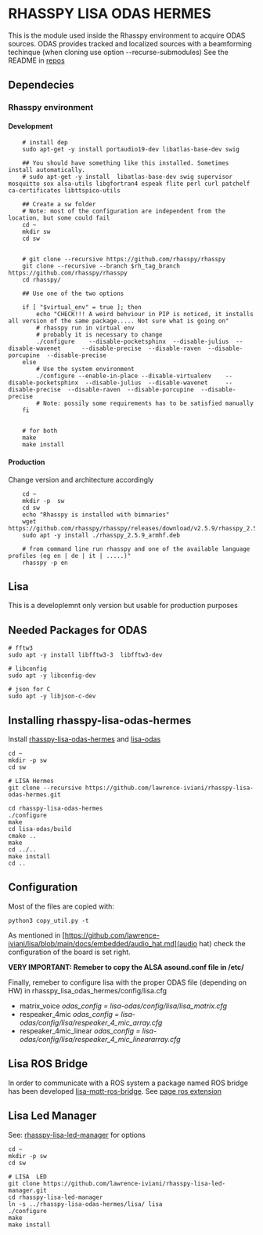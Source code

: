 



# RHASSPY LISA ODAS HERMES

This is the module used inside the Rhasspy environment to acquire ODAS sources. 
ODAS provides tracked and localized sources with a beamforming techinque (when cloning use option --recurse-submodules)
See the README in [repos](https://github.com/lawrence-iviani/rhasspy-lisa-odas-hermes)

## Dependecies


### Rhasspy environment
#### Development

```batch
	# install dep
	sudo apt-get -y install portaudio19-dev libatlas-base-dev swig 
	
	## You should have something like this installed. Sometimes install automatically.
	# sudo apt-get -y install  libatlas-base-dev swig supervisor mosquitto sox alsa-utils libgfortran4 espeak flite perl curl patchelf ca-certificates libttspico-utils

	## Create a sw folder
	# Note: most of the configuration are independent from the location, but some could fail
	cd ~
	mkdir sw
	cd sw


	# git clone --recursive https://github.com/rhasspy/rhasspy
	git clone --recursive --branch $rh_tag_branch  https://github.com/rhasspy/rhasspy
	cd rhasspy/

	## Use one of the two options
	
	if [ "$virtual_env" = true ]; then
		echo "CHECK!!! A weird behviour in PIP is noticed, it installs all version of the same package..... Not sure what is going on"
		# rhasspy run in virtual env
		# probably it is necessary to change 
		./configure    --disable-pocketsphinx  --disable-julius  --disable-wavenet      --disable-precise  --disable-raven  --disable-porcupine  --disable-precise 
	else
		# Use the system environment
		./configure --enable-in-place --disable-virtualenv    --disable-pocketsphinx  --disable-julius  --disable-wavenet     --disable-precise  --disable-raven  --disable-porcupine  --disable-precise 
		# Note: possily some requirements has to be satisfied manually
	fi
	

	# for both
	make
	make install
```


#### Production

Change version and architecture accordingly

```batch
	cd ~
	mkdir -p  sw
	cd sw
	echo "Rhasspy is installed with bimnaries" 
	wget  https://github.com/rhasspy/rhasspy/releases/download/v2.5.9/rhasspy_2.5.9_armhf.deb
	sudo apt -y install ./rhasspy_2.5.9_armhf.deb
	
	# from command line run rhasspy and one of the available language profiles (eg en | de | it | .....)"
	rhasspy -p en
```

## Lisa 

This is a developlemnt only version but usable for production purposes


## Needed Packages for ODAS 


```batch
# fftw3
sudo apt -y install libfftw3-3  libfftw3-dev

# libconfig
sudo apt -y libconfig-dev

# json for C
sudo apt -y libjson-c-dev
```

## Installing rhasspy-lisa-odas-hermes

Install [rhasspy-lisa-odas-hermes](https://github.com/lawrence-iviani/rhasspy-lisa-odas-hermes) and  [lisa-odas](https://github.com/lawrence-iviani/lisa-odas)

```batch
cd ~
mkdir -p sw
cd sw

# LISA Hermes
git clone --recursive https://github.com/lawrence-iviani/rhasspy-lisa-odas-hermes.git

cd rhasspy-lisa-odas-hermes
./configure
make
cd lisa-odas/build
cmake ..
make
cd ../..
make install
cd ..

```

## Configuration

Most of the files are copied with:

```batch
python3 copy_util.py -t 
```
As mentioned in [https://github.com/lawrence-iviani/lisa/blob/main/docs/embedded/audio_hat.md](audio hat) check the configuration of the board is set right. 

**VERY IMPORTANT: Remeber to copy the ALSA asound.conf file in /etc/**

Finally, remeber to configure lisa with the proper ODAS file (depending on HW) in rhasspy_lisa_odas_hermes/config/lisa.cfg

* matrix_voice _odas_config = lisa-odas/config/lisa/lisa_matrix.cfg_
* respeaker_4mic _odas_config = lisa-odas/config/lisa/respeaker_4_mic_array.cfg_
* respeaker_4mic_linear _odas_config = lisa-odas/config/lisa/respeaker_4_mic_lineararray.cfg_
	


## Lisa ROS Bridge

In order to communicate with a ROS system a package named ROS bridge has been developed [lisa-mqtt-ros-bridge](https://github.com/lawrence-iviani/lisa-mqtt-ros-bridge). See [page ros extension](https://github.com/lawrence-iviani/lisa/blob/main/docs/lisa/ros_extension.md)


## Lisa Led Manager

See: [rhasspy-lisa-led-manager](https://github.com/lawrence-iviani/rhasspy-lisa-led-manager) for options

```batch
cd ~
mkdir -p sw
cd sw

# LISA  LED
git clone https://github.com/lawrence-iviani/rhasspy-lisa-led-manager.git
cd rhasspy-lisa-led-manager
ln -s ../rhasspy-lisa-odas-hermes/lisa/ lisa
./configure
make
make install
```

